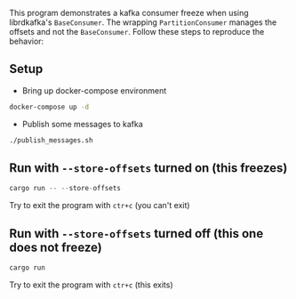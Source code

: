 
This program demonstrates a kafka consumer freeze when using librdkafka's `BaseConsumer`. The wrapping `PartitionConsumer` manages the offsets and not the `BaseConsumer`. Follow these steps to reproduce the behavior:

## Setup

- Bring up docker-compose environment
  
```sh
docker-compose up -d
```

- Publish some messages to kafka

```sh
./publish_messages.sh
```

## Run with `--store-offsets` turned on (this freezes)

```rust
cargo run -- --store-offsets
```

Try to exit the program with `ctr+c` (you can't exit)


## Run with `--store-offsets` turned off (this one does not freeze)

```rust
cargo run
```

Try to exit the program with `ctr+c` (this exits)
